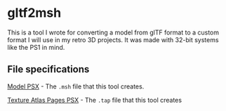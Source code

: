 # gltf2msh
This is a tool I wrote for converting a model from glTF format to a custom format I will use in my retro 3D projects. It was made with 32-bit systems like the PS1 in mind.

## File specifications
[Model PSX](./doc/model_psx.md) - The `.msh` file that this tool creates.

[Texture Atlas Pages PSX](./doc/texture_psx.md) - The `.tap` file that this tool creates
